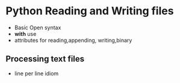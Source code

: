 # Python Reading and Writing files

* Basic Open syntax
* **with** use
* attributes for reading,appending, writing,binary

## Processing text files 

* line per line idiom
